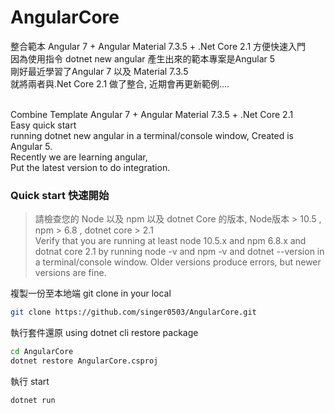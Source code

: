 # AngularCore
整合範本 Angular 7 + Angular Material 7.3.5 + .Net Core 2.1
方便快速入門<br>
因為使用指令 dotnet new angular 產生出來的範本專案是Angular 5 <br>
剛好最近學習了Angular 7 以及 Material 7.3.5 <br>
就將兩者與.Net Core 2.1 做了整合, 近期會再更新範例.... <br><br>

Combine Template Angular 7 + Angular Material 7.3.5 + .Net Core 2.1  <br>
Easy quick start  <br>
running dotnet new angular in a terminal/console window, Created is Angular 5.  <br>
Recently we are learning angular,  <br>
Put the latest version to do integration.  <br>

### Quick start 快速開始
>請檢查您的 Node 以及 npm 以及 dotnet Core 的版本, Node版本 > 10.5 , npm > 6.8 , dotnet core > 2.1<br>
Verify that you are running at least node 10.5.x and npm 6.8.x and dotnat core 2.1 by running node -v and npm -v and dotnet --version in a terminal/console window. Older versions produce errors, but newer versions are fine.

複製一份至本地端 git clone in your local 
 ```bash
git clone https://github.com/singer0503/AngularCore.git
 ```

執行套件還原 using dotnet cli restore package 
```bash
cd AngularCore
dotnet restore AngularCore.csproj
```

執行 start 
```bash
dotnet run
```

